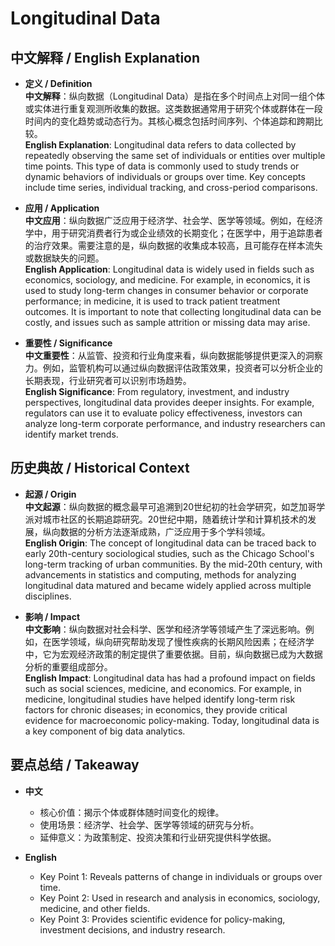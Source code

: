 # Longitudinal Data

## 中文解释 / English Explanation

* **定义 / Definition**  
  **中文解释**：纵向数据（Longitudinal Data）是指在多个时间点上对同一组个体或实体进行重复观测所收集的数据。这类数据通常用于研究个体或群体在一段时间内的变化趋势或动态行为。其核心概念包括时间序列、个体追踪和跨期比较。  
  **English Explanation**: Longitudinal data refers to data collected by repeatedly observing the same set of individuals or entities over multiple time points. This type of data is commonly used to study trends or dynamic behaviors of individuals or groups over time. Key concepts include time series, individual tracking, and cross-period comparisons.

* **应用 / Application**  
  **中文应用**：纵向数据广泛应用于经济学、社会学、医学等领域。例如，在经济学中，用于研究消费者行为或企业绩效的长期变化；在医学中，用于追踪患者的治疗效果。需要注意的是，纵向数据的收集成本较高，且可能存在样本流失或数据缺失的问题。  
  **English Application**: Longitudinal data is widely used in fields such as economics, sociology, and medicine. For example, in economics, it is used to study long-term changes in consumer behavior or corporate performance; in medicine, it is used to track patient treatment outcomes. It is important to note that collecting longitudinal data can be costly, and issues such as sample attrition or missing data may arise.

* **重要性 / Significance**  
  **中文重要性**：从监管、投资和行业角度来看，纵向数据能够提供更深入的洞察力。例如，监管机构可以通过纵向数据评估政策效果，投资者可以分析企业的长期表现，行业研究者可以识别市场趋势。  
  **English Significance**: From regulatory, investment, and industry perspectives, longitudinal data provides deeper insights. For example, regulators can use it to evaluate policy effectiveness, investors can analyze long-term corporate performance, and industry researchers can identify market trends.

## 历史典故 / Historical Context

* **起源 / Origin**  
  **中文起源**：纵向数据的概念最早可追溯到20世纪初的社会学研究，如芝加哥学派对城市社区的长期追踪研究。20世纪中期，随着统计学和计算机技术的发展，纵向数据的分析方法逐渐成熟，广泛应用于多个学科领域。  
  **English Origin**: The concept of longitudinal data can be traced back to early 20th-century sociological studies, such as the Chicago School's long-term tracking of urban communities. By the mid-20th century, with advancements in statistics and computing, methods for analyzing longitudinal data matured and became widely applied across multiple disciplines.

* **影响 / Impact**  
  **中文影响**：纵向数据对社会科学、医学和经济学等领域产生了深远影响。例如，在医学领域，纵向研究帮助发现了慢性疾病的长期风险因素；在经济学中，它为宏观经济政策的制定提供了重要依据。目前，纵向数据已成为大数据分析的重要组成部分。  
  **English Impact**: Longitudinal data has had a profound impact on fields such as social sciences, medicine, and economics. For example, in medicine, longitudinal studies have helped identify long-term risk factors for chronic diseases; in economics, they provide critical evidence for macroeconomic policy-making. Today, longitudinal data is a key component of big data analytics.

## 要点总结 / Takeaway

* **中文**  
  - 核心价值：揭示个体或群体随时间变化的规律。  
  - 使用场景：经济学、社会学、医学等领域的研究与分析。  
  - 延伸意义：为政策制定、投资决策和行业研究提供科学依据。  

* **English**  
  - Key Point 1: Reveals patterns of change in individuals or groups over time.  
  - Key Point 2: Used in research and analysis in economics, sociology, medicine, and other fields.  
  - Key Point 3: Provides scientific evidence for policy-making, investment decisions, and industry research.